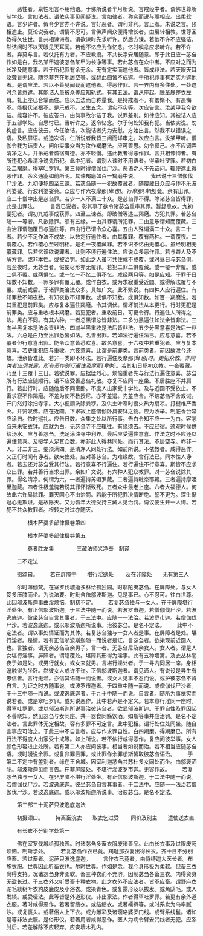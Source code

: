 <!-- { "loadSidebar": true } -->
　　恶性者。禀性粗言不用他语。于佛所说者半月所说。言戒经中者。谓佛世尊所制学处。言如法者。谓依实事见闻疑说。言如律者。称实而说与理相应。出柔软语。言少许者。假令少言亦不许说。言好恶者。谓利非利。言止者。未说之言。预相遮止。莫论说我者。谓情不忍可。言佛声闻众便得增长者。由展转相教。世尊圣教得久住世。言共相谏诲者。谓欲谏时先求听许。然后方谏。若他不许不应强诘。然诘问时不以天眼见天耳闻。若他不忆应为作忆念。忆时嗔忿应求听许。若不许者。弃莫与言。若仗托有力者。不应教授。不共长净安居随意。即于此日应一苾刍作如是白。我名某甲遮彼苾刍某甲为长净等事。若此苾刍在众中者。不应对之而为长净及随意事。若于所犯罪有余无余。无有定实而遮他者。皆成非法。若天眼天耳及聋盲无识。随党非党在地居空等。或翻此四皆不成遮。于所犯罪事有定实为遮他者。是谓应法。若以不善见闻疑而遮他者。得恶作罪。若一界内有多住处。一处遮时余皆悉遮。其能诘人虽被众差应知轨式。有其五法。谓从座起。脱革屣整衣左肩。礼上座已合掌而住。应以五法而自称量我。是持戒者不。有羞惭不。有追悔不。能摄伏诸根不。是乐戒不。又生五念。谓实不实等。次应告言。汝某甲我今欲诘。能容许不。彼应答曰。由何事故尔诘于我。说罪差别。如律应知。其被诘人应于五部学处。自思忖已。当听许之。返令忆念。尔于何处知我有犯。当依实说。勿构虚言。应告彼云。今任汝诘。次能诘者先为安慰。方始出言。然我不以错误之语。及私屏语。或造次语。仁所说者我皆三问而详审之。次应白言。汝某甲听。僧伽令我为诘责人。问尔实事众当为汝作羯磨法。应可善思。勿令损己。亦不应调弄清净之人。并乐戒者耆宿有德。亦不轻慢。违此教者得恶作罪。言共相谏悔者。有所违犯心希清净说先所犯。此中犯者。谓别人谏时不用语者。得窣吐罗罪。若初白及二羯磨。得窣吐罗罪。第三竟时得僧伽伐尸沙。恶语之人不先诘问。辄便遮止得恶作罪。余义通塞如前所明。其谏羯磨如百一羯磨中说。
　　我已说十三僧伽伐尸沙法。九初便犯四至三谏。若苾刍随一一犯故覆藏者。随覆藏日众应与作不乐波利婆娑。行波利婆娑竟。众应与作六夜摩那[卑*也]。行摩那[卑*也]竟。余有出罪。应二十僧中出是苾刍罪。若少一人不满二十众。是苾刍罪不得。除诸苾刍皆得罪。此是出罪法。
　　言我已说者。彰其事了欲令诸苾刍重审其罪。暂舒息故。九初便犯者。谓初九戒事成获罪。四至三谏者。即破僧等违三羯磨。方犯其罪。若苾刍随一一等者。凡欲除罪。须有五缘。一由其罪谓所犯罪。二由意乐谓知而覆藏。三由治罪谓随覆日与遍住等。四由行已谓令众心喜。五由人殊谓满二十众。言二十者。若少不足作法不成故。以数定行遍住者。由其覆罪。覆有两种。一谓覆夜。二谓覆心。若作覆心至过明相。是名一夜覆藏罪。若不识不忆由无覆心。虽经明相无覆藏罪。后若忆识欲说罪者。此则不须行遍住法。应说众多恶作罪。若与聋人及不解方言。或非本性。或被治罚。如此之人虽可共住咸不成覆。或时昼日与苾刍俱。若至夜时。无苾刍者。假使尽形亦无覆罪。若犯二罪二俱覆藏。或一覆一非覆。或二俱不覆。或两俱忆。或一忆一不忆二俱不忆。咸经两月等。如是应知。于罪于日知数不知数。一罪多罪有覆无覆。或作白衣。或为求寂重受近圆。或得解法覆与不覆。或前或后。于诸罪类治法众多。具如广文。此不繁说。有四种人应行遍住。有知罪数不知夜数。有知夜数不知罪数。或俱不知数。或俱知数。如百一羯磨说。若其重犯是前罪类。应与复本遍住羯磨。令其调伏。谓坏前法从本更行。行时更犯是前罪类。应与重收根本羯磨。若更犯者。重收前日。可更令行。行遍住人所得之法。黑白不同。有其六种。一者总黑谓总皆非法。二多分黑遍住如法余皆非法。三向半黑复本是法余皆非法。四减半黑重收是法后皆非法。五少分黑意喜是法后一非法。六总是白乃至出罪悉皆如法。名善出罪。若如法行遍住法已。应与意喜。若不覆者但行意喜出罪。能令众意皆悉欢喜。故名意喜。于六夜中若重犯者。应与复本意喜。若更重犯应与重收。六夜意喜。此谓是前罪类。言前类者。前因故泄今还故。泄余皆准此。若非一类即不坏法。若行遍住及摩那[卑*也]时。更犯众教。非同类者应须发露。所有恶作别行遍住及摩那[卑*也]。若其初日犯初众教。一夜覆藏。乃至十三覆十三日。若欲说罪。应据猛烈心。烦恼重者先与行法行遍住意喜。苾刍所有行法应随顺行。谓不应受善苾刍礼敬。亦复不应同一座坐。不居胜座不并肩行。若出行时。应随他后不同室卧。不度人出家受十学处。及与近圆不受依止。不畜求寂不作羯磨。不差为使不教授尼。亦不差遣。先差应舍。不诘苾刍不舍教诫。开门然灯涂扫寺宇。大小便厕洗除粪秽。及供土叶寒时授火热为扇凉。打楗椎严香火。并赞叹佛。应在近圆。下求寂上座僧伽卧具安钵之物。应为收举。制底香台常应涂扫。依时巡礼。应告日数。众集之处以所行事。告白令知不应一一为白。客苾刍来未安衣钵。应就为白。无苾刍寺不应辄往。有缘须去。不应经宿。须观时候供给汤水。应与善苾刍。洗足涂油寺中利养。最后应受遍住意喜。作法之时不应还以遍住意喜。及授学人足其众数。亦非此人得共同处。而行其法。不居空寺。亦非一人。非二非三。要须满四。是清净人同处行法。如前所说。不依教者。咸得恶作。又正行时闻有诤者。欲来住处。应对善苾刍。为难缘故。舍行法已。同本性人诤者。若去还对苾刍受其行法。若行意喜不行遍住。若行遍住不行意喜。斯皆不应求众出罪。若并善行当求出罪。余如广文说。有六种人犯众教罪。对一苾刍说除其罪。得名清净。何谓为六。一者遍持苏呾罗藏。二者遍持毗奈耶藏。三者遍持摩咥里迦藏。四者性极羞愧若说其罪怀惭致死。五者众中最老上座。六者大福德人。何故此六许易除罪。罪灭因心不由治罚。若能于所犯罪决情断绝。誓不更为。深生惭耻心无欺诳。是故除灭。又为耆年大德受持三藏人见治罚。谤议便生开一人悔。若犯不共众教罪者。根转之时过亦随灭。

　　　　根本萨婆多部律摄卷第四



　　　　根本萨婆多部律摄卷第五

　　　　尊者胜友集
　　　　三藏法师义净奉　制译

　　二不定法

　　摄颂曰。
　　若在屏障中　　堪行淫欲处
　　及在非障处　　无有第三人

　　尔时薄伽梵。在室罗伐城逝多林给孤独园。时邬陀夷苾刍。在屏障处。与女人笈多压膝而坐。为说法要。时毗舍佉邬波斯迦。见是事已。心不忍可。往白世尊。此因邬波斯迦事由淫烦恼。制初不定。
　　若复苾刍独与一女人。在于屏障堪行淫处坐。有正信邬波斯迦。于三法中随一而说。若波罗市迦。若僧伽伐尸沙。若波逸底迦。彼坐苾刍自言其事者。于三法中。应随一一法治。若波罗市迦。若僧伽伐尸沙。若波逸底迦。或以邬波斯迦所说事。治彼苾刍。是名不定法。
　　此中不定法者。谓以事处情证而为其体。若复苾刍独与一女人者是事。在屏障者是处。堪行淫者。是情。若有正信邬波斯迦随一而说者是证。言苾刍者。欲染现前近圆人也。言独者。谓无余苾刍及余男子。言一者。无苾刍尼及余女人。女人者。谓是人女堪行淫事。屏障者。谓隐覆处。堪障其形得为淫事。此有五种墙篱。及衣丛林闇夜于如是处。或男行就女。或女来就男。言堪行淫处者。于一寻内同居一席。身相逼触得为坐卧。然彼女人或许不许。正信邬波斯迦者。谓见谛人。有说设是异生有忠信者。言行无滥。亦信其语随一而说者。或女人见事不忍而说。或护彼苾刍不肯自言。为证之时方随事说。或波罗市迦者。于四重中随一而说。或僧伽伐尸沙者。于十三中随一而说。或波逸底迦者。于九十中随一而说。自言者。随所为事依实而说若者。或是窣吐罗罪。或对说恶作。此中若声是不定义。若本意行淫同一座时。得窣吐罗罪。或以邬波斯迦所说事治彼苾刍者。欲显邬波斯迦。于罪自性及罪因起不善晓知。然见苾刍与女同座。共一器食同觞饮酒。如斯等事并应治罚。是名不定法者。言此罪体无定相故。容有多罪不可定言。此中犯相。谓行处住处同坐。随自言事应可治之。于此三中不自言者。应与作求罪自性。白四羯磨。得羯磨已。所有行法不得度人出家受十戒等。如上所说。若不依行咸得恶作。复应问彼举事。女人颜色形容进止处所。若有第二人亦应问彼事。相当者如说而治。若不相当应随苾刍语。或时漫说余罪。或复非罪云罪。或此罪作余罪想斯皆取彼苾刍语治。
　　于第二不定中有差别者。缘在王舍城。因室利迦苾刍共苏杜多女同处而坐。由邬褒洒陀。邬波斯迦见而言告。在非屏障处。不堪行淫波罗市迦。无容作故。
　　若复苾刍独与一女人。在非屏障不堪行淫处坐。有正信邬波斯迦。于二法中随一而说。若僧伽伐尸沙。若波逸底迦。彼坐苾刍自言其事者。于二法中。应随一一法治若僧伽伐尸沙。若波逸底迦。或以邬波斯迦所说事。治彼苾刍。是名不定法。

　　第三部三十泥萨只波逸底迦法

　　初摄颂曰。
　　持离畜浣衣　　取衣乞过受
　　同价及别主　　遣使送衣直


　　有长衣不分别学处第一

　　佛在室罗伐城给孤独园。时诸苾刍多畜衣服废诸善品。此由长衣事及过限废阙烦恼。制斯学处。
　　若复苾刍作衣已竟。羯耻那衣复出得长衣。齐十日不分别应畜。若过畜者。泥萨只波逸底迦。
　　言作衣已竟者。由侍缚迦大医长者。布施衣服。世尊因此听畜衣也。尔时世尊。作如是念。我今身形极为柔软。但畜三衣尚得支持。况诸苾刍身非柔软。畜三种衣而不充济。因制苾刍各畜三衣。内得资身无盈长过。于三衣外又听受畜十种衣物。此之衣外不应法者。皆不应畜。谓野麻衣驼毛緂树叶衣豹皮鹿皮及小浴衣。或染青色。或复露形及以拔发。或角鸱毛。或人发緂。或受哑法。此等皆是外道形仪。非出家法。作者得窣吐罗罪。若更有余外道衣服。著时咸得恶作。若著留缋衣。或结缋衣。或著襦裤等。或时系发为乌率腻沙。或复裹头。或著俗人上下衣。或为雕彩及诸璎珞婆罗门线。或臂系线鬘。诸如是等非法衣服。是俗形仪。若著用者咸得恶作。医人为病令臂安咒线者无犯。应系肘后。若差解除不应轻弃。应安墙木孔内。
